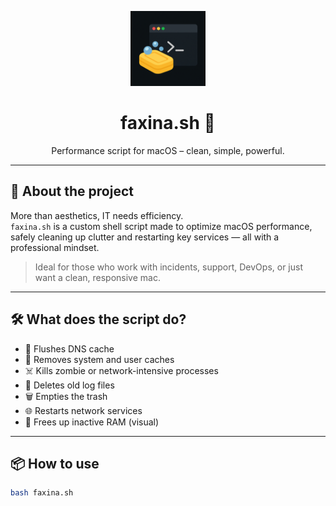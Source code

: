 <p align="center">
  <img src="icon.png" width="120" alt="Faxina.sh logo">
</p>

<h1 align="center">faxina.sh 🧼</h1>
<p align="center">Performance script for macOS – clean, simple, powerful.</p>

---

## 🚀 About the project

More than aesthetics, IT needs efficiency.  
`faxina.sh` is a custom shell script made to optimize macOS performance, safely cleaning up clutter and restarting key services — all with a professional mindset.

> Ideal for those who work with incidents, support, DevOps, or just want a clean, responsive mac.

---

## 🛠️ What does the script do?

- 🔄 Flushes DNS cache  
- 🧽 Removes system and user caches  
- ☠️ Kills zombie or network-intensive processes  
- 📄 Deletes old log files  
- 🗑️ Empties the trash  
- 🌐 Restarts network services  
- 💾 Frees up inactive RAM (visual)

---

## 📦 How to use

```bash
bash faxina.sh
